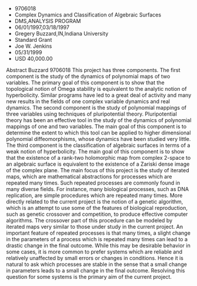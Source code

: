 
* 9706018
* Complex Dynamics and Classification of Algebraic Surfaces
* DMS,ANALYSIS PROGRAM
* 06/01/1997,03/18/1997
* Gregery Buzzard,IN,Indiana University
* Standard Grant
* Joe W. Jenkins
* 05/31/1999
* USD 40,000.00

Abstract Buzzard 9706018 This project has three components. The first component
is the study of the dynamics of polynomial maps of two variables. The primary
goal of this component is to show that the topological notion of Omega stability
is equivalent to the analytic notion of hyperbolicity. Similar programs have led
to a great deal of activity and many new results in the fields of one complex
variable dynamics and real dynamics. The second component is the study of
polynomial mappings of three variables using techniques of pluripotential
theory. Pluripotential theory has been an effective tool in the study of the
dynamics of polynomial mappings of one and two variables. The main goal of this
component is to determine the extent to which this tool can be applied to higher
dimensional polynomial diffeomorphisms, whose dynamics have been studied very
little. The third component is the classification of algebraic surfaces in terms
of a weak notion of hyperbolicity. The main goal of this component is to show
that the existence of a rank-two holomorphic map from complex 2-space to an
algebraic surface is equivalent to the existence of a Zariski dense image of the
complex plane. The main focus of this project is the study of iterated maps,
which are mathematical abstractions for processes which are repeated many times.
Such repeated processes are commonly found in many diverse fields. For instance,
many biological processes, such as DNA replication, are simple procedures which
are repeated many times. More directly related to the current project is the
notion of a genetic algorithm, which is an attempt to use some of the features
of biological reproduction, such as genetic crossover and competition, to
produce effective computer algorithms. The crossover part of this procedure can
be modeled by iterated maps very similar to those under study in the current
project. An important feature of repeated processes is that many times, a slight
change in the parameters of a process which is repeated many times can lead to a
drastic change in the final outcome. While this may be desirable behavior in
some cases, it is more common to prefer systems which are reliable and
relatively unaffected by small errors or changes in conditions. Hence it is
natural to ask which processes are stable in the sense that a small change in
parameters leads to a small change in the final outcome. Resolving this question
for some systems is the primary aim of the current project.
